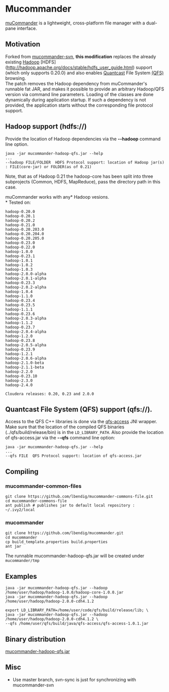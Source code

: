 # Mucommander

[muCommander](http://www.mucommander.com) is a lightweight, cross-platform file manager with a dual-pane interface.<br>

## Motivation
Forked from [mucommander-svn](https://svn.mucommander.com), **this modification** replaces the already existing [Hadoop](http://hadoop.apache.org/) [HDFS]
(http://hadoop.apache.org/docs/stable/hdfs_user_guide.html) support (which only supports 0.20.0) and also enables
[Quantcast](https://www.quantcast.com/) File System [(QFS)](https://github.com/quantcast/qfs) browsing.<br>
The patch removes the Hadoop dependency from muCommander's runnable fat JAR, and makes it possible
to provide an arbitrary Hadoop/QFS version via command line parameters. Loading of the classes are done dynamically during 
application startup. If such a dependency is not provided, the application starts without the corresponding file protocol support. 

## Hadoop support (hdfs://)

Provide the location of Hadoop dependencies via the **--hadoop** command line option.

    java -jar mucommander-hadoop-qfs.jar --help
    ...
    --hadoop FILE/FOLDER  HDFS Protocol support: location of Hadoop jar(s) : FILE(core-jar) or FOLDER(as of 0.21)

Note, that as of Hadoop 0.21 the hadoop-core has been split into three subprojects (Common, HDFS, MapReduce), pass
the directory path in this case.

muCommander works with any* Hadoop vesions.<br>
\* Tested on:

    hadoop-0.20.0
    hadoop-0.20.1
    hadoop-0.20.2
    hadoop-0.21.0
    hadoop-0.20.203.0
    hadoop-0.20.204.0
    hadoop-0.20.205.0
    hadoop-0.23.0
    hadoop-0.22.0
    hadoop-1.0.0
    hadoop-0.23.1
    hadoop-1.0.1
    hadoop-1.0.2
    hadoop-1.0.3
    hadoop-2.0.0-alpha
    hadoop-2.0.1-alpha
    hadoop-0.23.3
    hadoop-2.0.2-alpha
    hadoop-1.0.4
    hadoop-1.1.0
    hadoop-0.23.4
    hadoop-0.23.5
    hadoop-1.1.1
    hadoop-0.23.6
    hadoop-2.0.3-alpha
    hadoop-1.1.2
    hadoop-0.23.7 
    hadoop-2.0.4-alpha
    hadoop-1.2.0
    hadoop-0.23.8
    hadoop-2.0.5-alpha
    hadoop-0.23.9
    hadoop-1.2.1
    hadoop-2.0.6-alpha
    hadoop-2.1.0-beta
    hadoop-2.1.1-beta
    hadoop-2.2.0
    hadoop-0.23.10
    hadoop-2.3.0
    hadoop-2.4.0

    Cloudera releases: 0.20, 0.23 and 2.0.0

## Quantcast File System (QFS) support (qfs://).

Access to the QFS C++ libraries is done via the [qfs-access](https://github.com/quantcast/qfs/wiki/Developer-Documentation#compiling-java-side) JNI wrapper.<br>
Make sure that the location of the compiled QFS binaries (../qfs/build/release/bin) is in the `LD_LIBRARY_PATH`.
Also provide the location of qfs-access.jar via the **--qfs** command line option:

    java -jar mucommander-hadoop-qfs.jar --help
    ...
    --qfs FILE  QFS Protocol support: location of qfs-access.jar

## Compiling

### mucommander-common-files

    git clone https://github.com/lbendig/mucommander-commons-file.git
    cd mucommander-commons-file
    ant publish # publishes jar to default local repository : ~/.ivy2/local

### mucommander

    git clone https://github.com/lbendig/mucommander.git
    cd mucommander
    cp build_template.properties build.properties
    ant jar

The runnable mucommander-hadoop-qfs.jar  will be created under `mucommander/tmp`

## Examples

    java -jar mucommander-hadoop-qfs.jar --hadoop /home/user/hadoop/hadoop-1.0.0/hadoop-core-1.0.0.jar
    java -jar mucommander-hadoop-qfs.jar --hadoop /home/user/hadoop/hadoop-2.0.0-cdh4.1.2

    export LD_LIBRARY_PATH=/home/user/code/qfs/build/release/lib; \
    java -jar mucommander-hadoop-qfs.jar --hadoop /home/user/hadoop/hadoop-2.0.0-cdh4.1.2 \
    --qfs /home/user/qfs/build/java/qfs-access/qfs-access-1.0.1.jar

## Binary distribution
[mucommander-hadoop-qfs.jar](https://docs.google.com/file/d/0B-nInduBOs0cYkZ0aVdrcWkxSnM/edit?usp=sharing)

## Misc

* Use master branch, svn-sync is just for synchronizing with mucommander-svn
